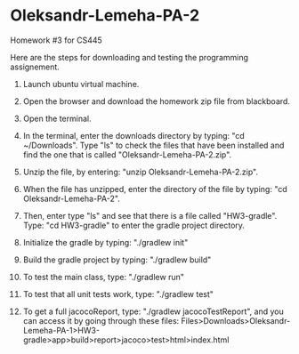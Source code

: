 # Oleksandr-Lemeha-PA-2
Homework #3 for CS445

Here are the steps for downloading and testing the programming assignement.

1. Launch ubuntu virtual machine. 

2. Open the browser and download the homework zip file from blackboard.

3. Open the terminal.

4. In the terminal, enter the downloads directory by typing: "cd ~/Downloads". Type "ls" to check the files that have been installed and find the one that is called "Oleksandr-Lemeha-PA-2.zip".

5. Unzip the file, by entering: "unzip Oleksandr-Lemeha-PA-2.zip".

6. When the file has unzipped, enter the directory of the file by typing: "cd Oleksandr-Lemeha-PA-2".

7. Then, enter type "ls" and see that there is a file called "HW3-gradle". Type: "cd HW3-gradle" to enter the gradle project directory.

8. Initialize the gradle by typing: "./gradlew init"

9. Build the gradle project by typing: "./gradlew build"

10. To test the main class, type: "./gradlew run"

11. To test that all unit tests work, type: "./gradlew test"

12. To get a full jacocoReport, type: "./gradlew jacocoTestReport", and you can access it by going through these files: Files>Downloads>Oleksandr-Lemeha-PA-1>HW3-gradle>app>build>report>jacoco>test>html>index.html


